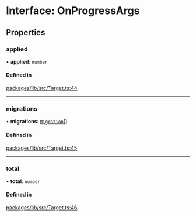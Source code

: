 # Interface: OnProgressArgs

## Properties

### applied

• **applied**: `number`

#### Defined in

[packages/lib/src/Target.ts:44](https://github.com/Knaackee/hotmig/blob/306dd08/packages/lib/src/Target.ts#L44)

___

### migrations

• **migrations**: [`Migration`](Migration.md)[]

#### Defined in

[packages/lib/src/Target.ts:45](https://github.com/Knaackee/hotmig/blob/306dd08/packages/lib/src/Target.ts#L45)

___

### total

• **total**: `number`

#### Defined in

[packages/lib/src/Target.ts:46](https://github.com/Knaackee/hotmig/blob/306dd08/packages/lib/src/Target.ts#L46)
